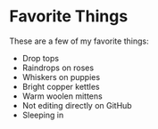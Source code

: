 # Favorite Things

These are a few of my favorite things:

- Drop tops
- Raindrops on roses
- Whiskers on puppies
- Bright copper kettles
- Warm woolen mittens
- Not editing directly on GitHub
- Sleeping in
